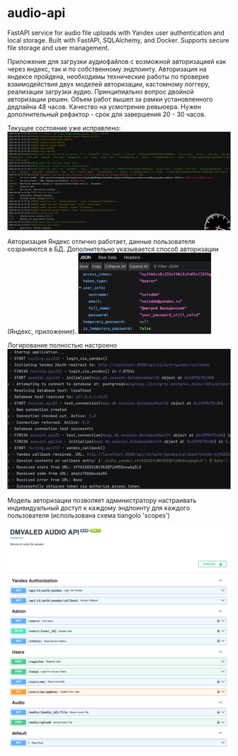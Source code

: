 # audio-api
FastAPI service for audio file uploads with Yandex user authentication and local storage. Built with FastAPI, SQLAlchemy, and Docker. Supports secure file storage and user management.

Приложение для загрузки аудиофайлов с возможной авторизацией как через яндекс, так и по собственному эндпоинту.
Авторизация на яндексе пройдена, необходимы технические работы по проверке взаимодействия двух моделей авторизации,
кастомному логгеру, реализации загрузки аудио. Принципиально вопрос двойной авторизации решен.
Объем работ вышел за рамки установленного дедлайна 48 часов.
Качество на усмотрение ревьюера. Нужен дополнительный рефактор - срок для завершения 20 - 30 часов.

Текущее состояние уже исправлено:
[<img src="docs/images/img_01.png" width="800"/>]()

Авторизация Яндекс отлично работает, данные пользователя созраняются в БД.
Дополнительно указывается способ авторизации (Яндекс, приложение).
[<img src="docs/images/img_02.png" width="300"/>]()

Логирование полностью настроено
[<img src="docs/images/img_03.png" width="800"/>]()

Модель авторизации позволяет администратору настраивать индивидуальный доступ к каждому эндпоинту
для каждого пользователя (использована схема tiangolo 'scopes')


[<img src="docs/images/img_04.png" width="800"/>]()
